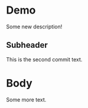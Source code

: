 # Demo

Some new description!

## Subheader

This is the second commit text.

# Body

Some more text.
